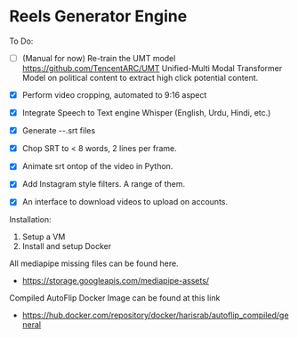 # Reels Generator Engine

To Do:

- [ ] (Manual for now) Re-train the UMT model https://github.com/TencentARC/UMT Unified-Multi Modal Transformer Model on political content to extract high click potential content.
- [x] Perform video cropping, automated to 9:16 aspect
- [x] Integrate Speech to Text engine Whisper (English, Urdu, Hindi, etc.)
- [x] Generate --.srt files
- [x] Chop SRT to < 8 words, 2 lines per frame.
- [x] Animate srt ontop of the video in Python.
- [x] Add Instagram style filters. A range of them.
- [x] An interface to download videos to upload on accounts.


Installation:

1. Setup a VM
2. Install and setup Docker

All mediapipe missing files can be found here.
- https://storage.googleapis.com/mediapipe-assets/

Compiled AutoFlip Docker Image can be found at this link
- https://hub.docker.com/repository/docker/harisrab/autoflip_compiled/general
